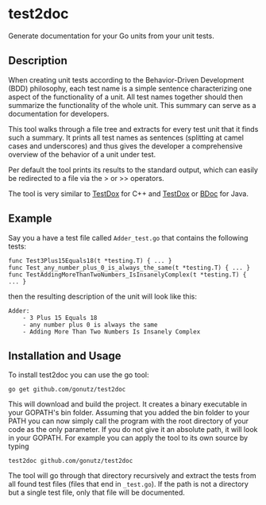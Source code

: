 test2doc
========

Generate documentation for your Go units from your unit tests.

Description
-----------

When creating unit tests according to the Behavior-Driven Development (BDD) philosophy, each test name is a simple sentence characterizing one aspect of the functionality of a unit. All test names together should then summarize the functionality of the whole unit. This summary can serve as a documentation for developers.

This tool walks through a file tree and extracts for every test unit that it finds such a summary. It prints all test names as sentences (splitting at camel cases and underscores) and thus gives the developer a comprehensive overview of the behavior of a unit under test.

Per default the tool prints its results to the standard output, which can easily be redirected to a file via the > or >> operators.

The tool is very similar to [TestDox](http://www.eld.leidenuniv.nl/~moene/Home/projects/testdox/) for C++ and [TestDox](http://agiledox.sourceforge.net/) or [BDoc](https://code.google.com/p/bdoc/) for Java.

Example
-------

Say you a have a test file called `Adder_test.go` that contains the following tests:

	func Test3Plus15Equals18(t *testing.T) { ... }
	func Test_any_number_plus_0_is_always_the_same(t *testing.T) { ... }
	func TestAddingMoreThanTwoNumbers_IsInsanelyComplex(t *testing.T) { ... }

then the resulting description of the unit will look like this:

 	Adder:
		- 3 Plus 15 Equals 18
		- any number plus 0 is always the same
		- Adding More Than Two Numbers Is Insanely Complex

Installation and Usage
----------------------

To install test2doc you can use the go tool:

	go get github.com/gonutz/test2doc

This will download and build the project. It creates a binary executable in your GOPATH's bin folder. Assuming that you added the bin folder to your PATH you can now simply call the program with the root directory of your code as the only parameter. If you do not give it an absolute path, it will look in your GOPATH. For example you can apply the tool to its own source by typing

	test2doc github.com/gonutz/test2doc

The tool will go through that directory recursively and extract the tests from all found test files (files that end in `_test.go`). If the path is not a directory but a single test file, only that file will be documented. 
